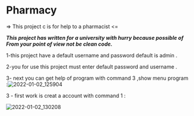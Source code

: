 # Pharmacy
=> This project c is  for help to a pharmacist <=

***This project has written for a university with hurry because  possible of From your point of view not be clean code.***

1-this project have a default username and password default is admin .

2-you for use this project must enter default password and username  .

3- next you can get help of program with command 3 ,show menu program :![2022-01-02_125904](https://user-images.githubusercontent.com/87914098/147871757-11990719-8729-4e45-b8c8-133eb47d7e95.jpg)

3 - first work is creat a account with command 1 :

![2022-01-02_130208](https://user-images.githubusercontent.com/87914098/147871825-e76de604-f807-47f2-af10-271acc2deb1a.jpg)
 
